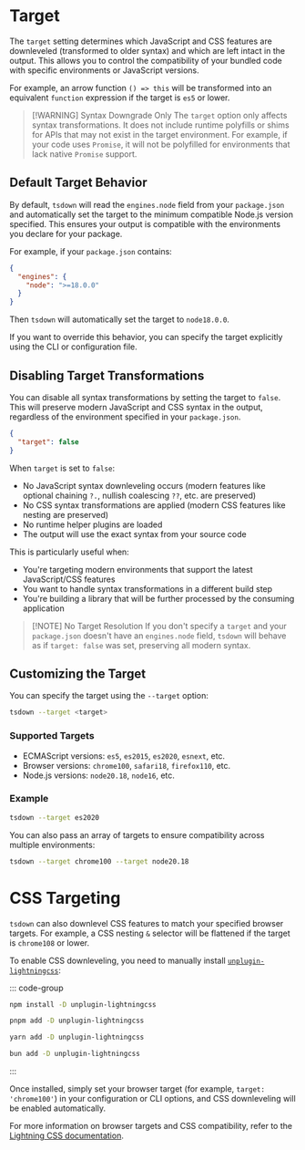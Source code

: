 # Target

The `target` setting determines which JavaScript and CSS features are downleveled (transformed to older syntax) and which are left intact in the output. This allows you to control the compatibility of your bundled code with specific environments or JavaScript versions.

For example, an arrow function `() => this` will be transformed into an equivalent `function` expression if the target is `es5` or lower.

> [!WARNING] Syntax Downgrade Only
> The `target` option only affects syntax transformations. It does not include runtime polyfills or shims for APIs that may not exist in the target environment. For example, if your code uses `Promise`, it will not be polyfilled for environments that lack native `Promise` support.

## Default Target Behavior

By default, `tsdown` will read the `engines.node` field from your `package.json` and automatically set the target to the minimum compatible Node.js version specified. This ensures your output is compatible with the environments you declare for your package.

For example, if your `package.json` contains:

```json
{
  "engines": {
    "node": ">=18.0.0"
  }
}
```

Then `tsdown` will automatically set the target to `node18.0.0`.

If you want to override this behavior, you can specify the target explicitly using the CLI or configuration file.

## Disabling Target Transformations

You can disable all syntax transformations by setting the target to `false`. This will preserve modern JavaScript and CSS syntax in the output, regardless of the environment specified in your `package.json`.

```json
{
  "target": false
}
```

When `target` is set to `false`:
- No JavaScript syntax downleveling occurs (modern features like optional chaining `?.`, nullish coalescing `??`, etc. are preserved)
- No CSS syntax transformations are applied (modern CSS features like nesting are preserved)
- No runtime helper plugins are loaded
- The output will use the exact syntax from your source code

This is particularly useful when:
- You're targeting modern environments that support the latest JavaScript/CSS features
- You want to handle syntax transformations in a different build step
- You're building a library that will be further processed by the consuming application

> [!NOTE] No Target Resolution
> If you don't specify a `target` and your `package.json` doesn't have an `engines.node` field, `tsdown` will behave as if `target: false` was set, preserving all modern syntax.

## Customizing the Target

You can specify the target using the `--target` option:

```bash
tsdown --target <target>
```

### Supported Targets

- ECMAScript versions: `es5`, `es2015`, `es2020`, `esnext`, etc.
- Browser versions: `chrome100`, `safari18`, `firefox110`, etc.
- Node.js versions: `node20.18`, `node16`, etc.

### Example

```bash
tsdown --target es2020
```

You can also pass an array of targets to ensure compatibility across multiple environments:

```bash
tsdown --target chrome100 --target node20.18
```

# CSS Targeting

`tsdown` can also downlevel CSS features to match your specified browser targets. For example, a CSS nesting `&` selector will be flattened if the target is `chrome108` or lower.

To enable CSS downleveling, you need to manually install [`unplugin-lightningcss`](https://github.com/unplugin/unplugin-lightningcss):

::: code-group

```sh [npm]
npm install -D unplugin-lightningcss
```

```sh [pnpm]
pnpm add -D unplugin-lightningcss
```

```sh [yarn]
yarn add -D unplugin-lightningcss
```

```sh [bun]
bun add -D unplugin-lightningcss
```

:::

Once installed, simply set your browser target (for example, `target: 'chrome100'`) in your configuration or CLI options, and CSS downleveling will be enabled automatically.

For more information on browser targets and CSS compatibility, refer to the [Lightning CSS documentation](https://lightningcss.dev/).
